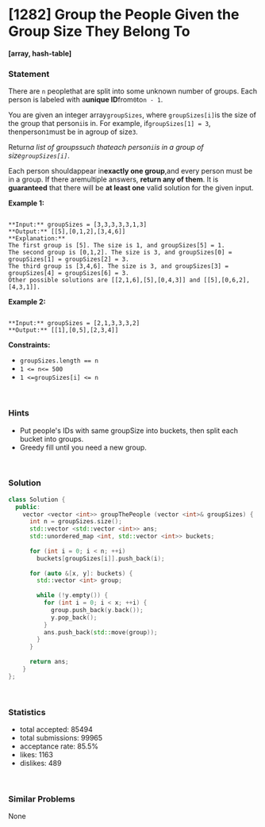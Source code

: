 # [1282] Group the People Given the Group Size They Belong To

**[array, hash-table]**

### Statement

There are `n` peoplethat are split into some unknown number of groups. Each person is labeled with a**unique ID**from`0`to`n - 1`.

You are given an integer array`groupSizes`, where `groupSizes[i]`is the size of the group that person`i`is in. For example, if`groupSizes[1] = 3`, thenperson`1`must be in agroup of size`3`.

Return*a list of groupssuch thateach person`i`is in a group of size`groupSizes[i]`*.

Each person shouldappear in**exactly one group**,and every person must be in a group. If there aremultiple answers, **return any of them**. It is **guaranteed** that there will be **at least one** valid solution for the given input.


**Example 1:**

```

**Input:** groupSizes = [3,3,3,3,3,1,3]
**Output:** [[5],[0,1,2],[3,4,6]]
**Explanation:** 
The first group is [5]. The size is 1, and groupSizes[5] = 1.
The second group is [0,1,2]. The size is 3, and groupSizes[0] = groupSizes[1] = groupSizes[2] = 3.
The third group is [3,4,6]. The size is 3, and groupSizes[3] = groupSizes[4] = groupSizes[6] = 3.
Other possible solutions are [[2,1,6],[5],[0,4,3]] and [[5],[0,6,2],[4,3,1]].

```

**Example 2:**

```

**Input:** groupSizes = [2,1,3,3,3,2]
**Output:** [[1],[0,5],[2,3,4]]

```

**Constraints:**
* `groupSizes.length == n`
* `1 <= n<= 500`
* `1 <=groupSizes[i] <= n`


<br>

### Hints

- Put people's IDs with same groupSize into buckets, then split each bucket into groups.
- Greedy fill until you need a new group.

<br>

### Solution

```cpp
class Solution {
  public:
    vector <vector <int>> groupThePeople (vector <int>& groupSizes) {
      int n = groupSizes.size();
      std::vector <std::vector <int>> ans;
      std::unordered_map <int, std::vector <int>> buckets;
      
      for (int i = 0; i < n; ++i)
        buckets[groupSizes[i]].push_back(i);
      
      for (auto &[x, y]: buckets) {
        std::vector <int> group;
        
        while (!y.empty()) {
          for (int i = 0; i < x; ++i) {
            group.push_back(y.back());
            y.pop_back();
          }
          ans.push_back(std::move(group));
        }
      }
      
      return ans;
    }
};
```

<br>

### Statistics

- total accepted: 85494
- total submissions: 99965
- acceptance rate: 85.5%
- likes: 1163
- dislikes: 489

<br>

### Similar Problems

None
